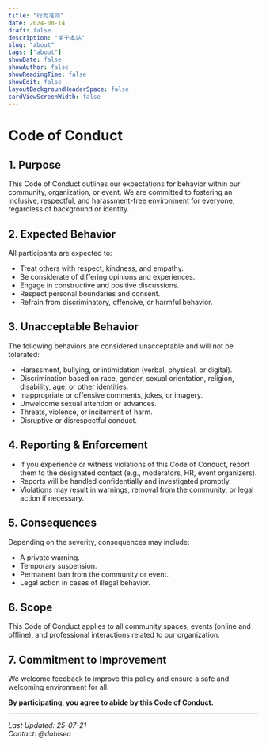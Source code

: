 ```yaml
---
title: "行为准则"
date: 2024-08-14
draft: false
description: "关于本站"
slug: "about"
tags: ["about"]
showDate: false
showAuthor: false
showReadingTime: false
showEdit: false
layoutBackgroundHeaderSpace: false
cardViewScreenWidth: false
---
```

# **Code of Conduct**  

## **1. Purpose**  
This Code of Conduct outlines our expectations for behavior within our community, organization, or event. We are committed to fostering an inclusive, respectful, and harassment-free environment for everyone, regardless of background or identity.  

## **2. Expected Behavior**  
All participants are expected to:  
- Treat others with respect, kindness, and empathy.  
- Be considerate of differing opinions and experiences.  
- Engage in constructive and positive discussions.  
- Respect personal boundaries and consent.  
- Refrain from discriminatory, offensive, or harmful behavior.  

## **3. Unacceptable Behavior**  
The following behaviors are considered unacceptable and will not be tolerated:  
- Harassment, bullying, or intimidation (verbal, physical, or digital).  
- Discrimination based on race, gender, sexual orientation, religion, disability, age, or other identities.  
- Inappropriate or offensive comments, jokes, or imagery.  
- Unwelcome sexual attention or advances.  
- Threats, violence, or incitement of harm.  
- Disruptive or disrespectful conduct.  

## **4. Reporting & Enforcement**  
- If you experience or witness violations of this Code of Conduct, report them to the designated contact (e.g., moderators, HR, event organizers).  
- Reports will be handled confidentially and investigated promptly.  
- Violations may result in warnings, removal from the community, or legal action if necessary.  

## **5. Consequences**  
Depending on the severity, consequences may include:  
- A private warning.  
- Temporary suspension.  
- Permanent ban from the community or event.  
- Legal action in cases of illegal behavior.  

## **6. Scope**  
This Code of Conduct applies to all community spaces, events (online and offline), and professional interactions related to our organization.  

## **7. Commitment to Improvement**  
We welcome feedback to improve this policy and ensure a safe and welcoming environment for all.  

**By participating, you agree to abide by this Code of Conduct.**  

---  
*Last Updated: 25-07-21*  
*Contact: @dahisea*  
